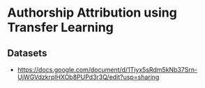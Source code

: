 # Authorship Attribution using Transfer Learning

## Datasets
- https://docs.google.com/document/d/1Tiyx5sRdm5kNb37Srn-UjWGVdzkrplHXOb8PUPd3r3Q/edit?usp=sharing
